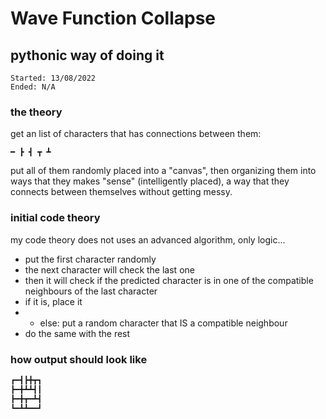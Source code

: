 # Wave Function Collapse
## pythonic way of doing it

`Started: 13/08/2022`<br>
`Ended: N/A`

### the theory
get an list of characters that has connections between them: 
```
━ ┣ ┫ ┳ ┻ 
```
put all of them randomly placed into a "canvas", then organizing them into ways that they makes "sense" (intelligently placed), a way that they connects between themselves without getting messy.

### initial code theory
my code theory does not uses an advanced algorithm, only logic...

- put the first character randomly
- the next character will check the last one
- then it will check if the predicted character is in one of the compatible neighbours of the last character
- if it is, place it
- - else: put a random character that IS a compatible neighbour
- do the same with the rest

### how output should look like
```txt
┏━┫┣╋┳┓
┣━╋┻┻┫┃
┣━╋┳━┻┫
┗━┻┻━━┛
```
